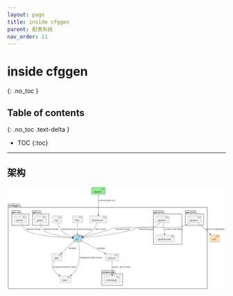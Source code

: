 ```yaml
---
layout: page
title: inside cfggen
parent: 配表系统
nav_order: 11
---
```


# inside cfggen
{: .no_toc }

## Table of contents
{: .no_toc .text-delta }

- TOC
{:toc}
---

## 架构

![arch](arch.png)

